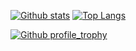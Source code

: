 
[![Github stats](https://github-readme-stats.vercel.app/api?username=vio7enc3&hide_border=true&count_private=true&show_icons=true&theme=vision-friendly-dark&include_all_commits=true)](https://github.com/anuraghazra/github-readme-stats) [![Top Langs](https://github-readme-stats.vercel.app/api/top-langs/?username=vio7enc3&hide=smarty,java,actionscript&hide_border=true&theme=vision-friendly-dark&langs_count=10&layout=compact)](https://github.com/anuraghazra/github-readme-stats)

[![Github profile_trophy](https://github-profile-trophy.vercel.app/?username=vio7enc3&theme=dracula&row=2&column=4&no-bg=true&margin-h=15&margin-w=15)](https://github.com/ryo-ma/github-profile-trophy)
